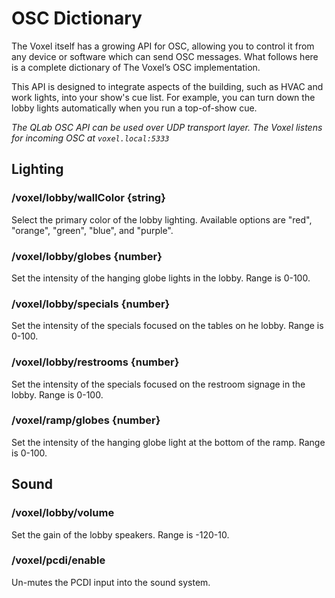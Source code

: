 # OSC Dictionary

The Voxel itself has a growing API for OSC, allowing you to control it from any device or software which can send OSC messages. What follows here is a complete dictionary of The Voxel’s OSC implementation.

This API is designed to integrate aspects of the building, such as HVAC and work lights, into your show's cue list. For example, you can turn down the lobby lights automatically when you run a top-of-show cue.

*The QLab OSC API can be used over UDP transport layer. The Voxel listens for incoming OSC at `voxel.local:5333`*

## Lighting

### /voxel/lobby/wallColor {string}
Select the primary color of the lobby lighting. Available options are "red", "orange", "green", "blue", and "purple".

### /voxel/lobby/globes {number}
Set the intensity of the hanging globe lights in the lobby. Range is 0-100.

### /voxel/lobby/specials {number}
Set the intensity of the specials focused on the tables on he lobby. Range is 0-100.

### /voxel/lobby/restrooms {number}
Set the intensity of the specials focused on the restroom signage in the lobby. Range is 0-100.

### /voxel/ramp/globes {number}
Set the intensity of the hanging globe light at the bottom of the ramp. Range is 0-100.

## Sound

### /voxel/lobby/volume
Set the gain of the lobby speakers. Range is -120-10. 

### /voxel/pcdi/enable
Un-mutes the PCDI input into the sound system.

